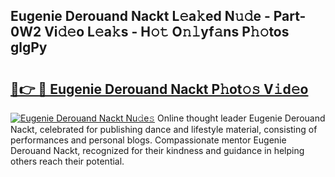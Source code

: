 ## Eugenie Derouand Nackt L𝚎a𝚔ed N𝚞𝚍e - Part-0W2 Vi𝚍𝚎o L𝚎a𝚔s - H𝚘𝚝 O𝚗𝚕yf𝚊ns P𝚑𝚘tos glgPy

# <h2><a href="http://kf7xx6.oniu.top/?m=Eugenie+Derouand+Nackt">🔗👉 🔴 Eugenie Derouand Nackt P𝚑ot𝚘𝚜 V𝚒d𝚎o</a></h2>

[![Eugenie Derouand Nackt Nu𝚍e𝚜](https://i.imgur.com/0qMVB7G.gif)](http://kf7xx6.oniu.top/?m=Eugenie+Derouand+Nackt)
Online thought leader Eugenie Derouand Nackt, celebrated for publishing dance and lifestyle material, consisting of performances and personal blogs. Compassionate mentor Eugenie Derouand Nackt, recognized for their kindness and guidance in helping others reach their potential.  
